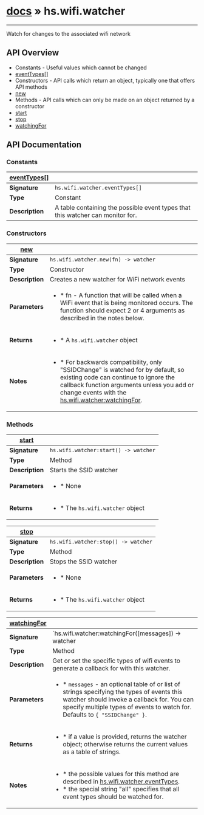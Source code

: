 # [docs](/hammerspoon/index.md) » hs.wifi.watcher
---

Watch for changes to the associated wifi network

## API Overview
* Constants - Useful values which cannot be changed
 * [eventTypes[]](#eventTypes[])
* Constructors - API calls which return an object, typically one that offers API methods
 * [new](#new)
* Methods - API calls which can only be made on an object returned by a constructor
 * [start](#start)
 * [stop](#stop)
 * [watchingFor](#watchingFor)

## API Documentation

### Constants

| [eventTypes[]](#eventTypes[])         |                                                                                     |
| --------------------------------------------|-------------------------------------------------------------------------------------|
| **Signature**                               | `hs.wifi.watcher.eventTypes[]`                                                                    |
| **Type**                                    | Constant                                                                     |
| **Description**                             | A table containing the possible event types that this watcher can monitor for.                                                                     |

### Constructors

| [new](#new)         |                                                                                     |
| --------------------------------------------|-------------------------------------------------------------------------------------|
| **Signature**                               | `hs.wifi.watcher.new(fn) -> watcher`                                                                    |
| **Type**                                    | Constructor                                                                     |
| **Description**                             | Creates a new watcher for WiFi network events                                                                     |
| **Parameters**                              | <ul><li> * fn - A function that will be called when a WiFi event that is being monitored occurs. The function should expect 2 or 4 arguments as described in the notes below.</li></ul> |
| **Returns**                                 | <ul><li> * A `hs.wifi.watcher` object</li></ul>          |
| **Notes**                                   | <ul><li> * For backwards compatibility, only "SSIDChange" is watched for by default, so existing code can continue to ignore the callback function arguments unless you add or change events with the [hs.wifi.watcher:watchingFor](#watchingFor).</li></ul>                |

### Methods

| [start](#start)         |                                                                                     |
| --------------------------------------------|-------------------------------------------------------------------------------------|
| **Signature**                               | `hs.wifi.watcher:start() -> watcher`                                                                    |
| **Type**                                    | Method                                                                     |
| **Description**                             | Starts the SSID watcher                                                                     |
| **Parameters**                              | <ul><li> * None</li></ul> |
| **Returns**                                 | <ul><li> * The `hs.wifi.watcher` object</li></ul>          |

| [stop](#stop)         |                                                                                     |
| --------------------------------------------|-------------------------------------------------------------------------------------|
| **Signature**                               | `hs.wifi.watcher:stop() -> watcher`                                                                    |
| **Type**                                    | Method                                                                     |
| **Description**                             | Stops the SSID watcher                                                                     |
| **Parameters**                              | <ul><li> * None</li></ul> |
| **Returns**                                 | <ul><li> * The `hs.wifi.watcher` object</li></ul>          |

| [watchingFor](#watchingFor)         |                                                                                     |
| --------------------------------------------|-------------------------------------------------------------------------------------|
| **Signature**                               | `hs.wifi.watcher:watchingFor([messages]) -> watcher | current-value`                                                                    |
| **Type**                                    | Method                                                                     |
| **Description**                             | Get or set the specific types of wifi events to generate a callback for with this watcher.                                                                     |
| **Parameters**                              | <ul><li> * `messages` - an optional table of or list of strings specifying the types of events this watcher should invoke a callback for.  You can specify multiple types of events to watch for. Defaults to `{ "SSIDChange" }`.</li></ul> |
| **Returns**                                 | <ul><li> * if a value is provided, returns the watcher object; otherwise returns the current values as a table of strings.</li></ul>          |
| **Notes**                                   | <ul><li> * the possible values for this method are described in [hs.wifi.watcher.eventTypes](#eventTypes).</li><li> * the special string "all" specifies that all event types should be watched for.</li></ul>                |

